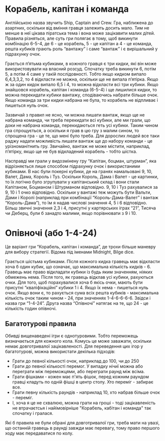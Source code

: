 # Корабель, капітан і команда

Англійською назва звучить Ship, Captain and Crew. 
Гра, наближена до азартних, оскільки від вміння гравця залежить досить мало.
Тим не менше в неї цікава піратська тема і вона може зацікавити малих дітей. 
Правила різняться, але суть гри полягає в тому, щоб викинути комбінацію 6-5-4, де 6 - це корабель, 5 - це капітан а 4 - це команда, решта кубиків грають роль “вантажу” і саме “вантаж” і є вирішальний у підрахунку очок.

Грається п’ятьма кубиками, в кожного гравця є три кидки, які він може використовувати на власний розсуд. 
Спочатку треба викинути 6, потім 5, а потім 4 саме у такій послідовності. 
Тобто якщо кидком випало 6,4,3,3,2, то 4 відкласти не можна, оскільки ще не випала п’ятірка. 
Якщо ж за один кидок випало 6,5 і 4, то можна відкласти всі три кубики. 
Якщо знайшовся корабель, капітан і команда (6-5-4) і ще лишилися кидки, то можна перекидати кубики вантажу, сподіваючись набрати більше очок. 
Якщо команда за три кидки набрана не була, то корабель не відпливає і пишеться нуль очок.

Зазвичай з правил не ясно, чи можна лишати вантаж, якщо ще не набрана команда, чи треба перекидати всі кубики, але ми грали, що доки не набрана команда, перекидаються геть усі кубики. 
Таким чином гра спрощується, а оскільки я грав в цю гру з малим сином, то спрощена гра - це те, що мені було треба. 
Для дорослих людей все таки раджу надати можливість лишати вантаж ще до набору команди - це урізноманітнить гру. 
Звичайно, вантаж не може містити, наприклад, п’ятірку, якщо ще не був відкладений корабель - тобто шістка.

Насправді ми грали у видозмінену гру “Капітан, боцман, штурман”, яка відрізняється лише способом підрахунку очок і використаними кубиками. 
В нас були покерні кубики, де на гранях намальовані 9, 10, Валет, Дама, Король і Туз. 
Оскільки Король, Дама і Валет - це картинки, то їх логічно було згрупувати у капітанський склад і вони стали Капітаном, Боцманом і Штурманом відповідно. 
9, 10 і Туз рахувалися за 9, 10 і 1 очко відповідно. 
Оскільки у вантажі теж можуть бути Вальти, Дами і Королі (наприклад при комбінації “Король-Дама-Валет” і вантаж “Король-Дама”), то їм я надав числові значення 4, 5 і 6 відповідно. 
Більш звичні значення 2,3 і 4, присутні у картярських іграх “21”, Тисяча чи Деберц, були б занадто малими, якщо порівнювати з 9 і 10.

# Опівночі (або 1-4-24)

Це варіант гри “Корабель, капітан і команда”, де трохи більше маневру для вибору стратегії.
Відома під іменами Midnight, Bilge dice.

Грається шістьма кубиками. 
Після кожного кидка гравець має відкласти хоча б один кубик, що означає, що максимальна кількість кидків - 6. 
Гравець має право відкладати кубики із будь яким значенням, ніяких обмежень нема. 
Після того, як гравець відклав усі кубики, рахуються очки. 
Для того, щоб порахувалися хоча б якісь очки, мають бути присутні “кваліфікаційні” кубики 1 і 4. 
Якщо їх нема - пишеться нуль очок. 
Якщо вони є, то рахується сума всіх решта кубиків - максимальна кількість очок таким чином - 24, при значеннях 1-4-6-6-6-6. 
Звідси і назва гри “1-4-24”. 
Друга назва “Опівночі” натягає на те, що 24 - це кількість годин опівночі.

## Багатотурові правила

Обивді вищенаведені ігри є однотуровими.
Тобто переможець визначається для кожного кола.
Комусь це може заважати, оскільки немає довготривалої зацікавленості.
Для переведення цих ігор у багатотурові, можна використати декілька підходів:

 - Грати до певної кількості очок, наприклад до 100, чи до 250
 - Грати до певної кількості перемог.
   У випадку нічиї можна або переграти між переможцями, або переграти раунд між всіма.
 - Грати фішками - кожен має п'ять фішок, перед кожним раундом гравці кладуть по одній фішці в центр столу.
   Хто переміг - забирає все.
 - Грати певну кількість раундів - наприклад 10, хто набрав більше очок - переміг.
 - І, хоча я це не схвалюю, можна грати на гроші - тоді зацікавленість не втрачаєтсья і найімовірніше "Корабель, кабітан і команда" так спочатку і гралася.
 
Які б правила не були обрані для довготривалої гри, треба мати на увазі, що останній гравець в раунді завжди має перевагу, тому право першого ходу має передаватися по колу.
